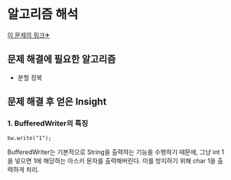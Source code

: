 알고리즘 해석
============


[이 문제의 링크✈](https://www.acmicpc.net/problem/1992)




## 문제 해결에 필요한 알고리즘

* 분할 정복



## 문제 해결 후 얻은 Insight


### 1. BufferedWriter의 특징

    bw.write("1");
    
BufferedWriter는 기본적으로 String을 출력하는 기능을 수행하기 때문에, 그냥 int 1을 넣으면 1에 해당하는 아스키 문자를 출력해버린다.
이를 방지하기 위해 char 1을 출력하게 처리.
